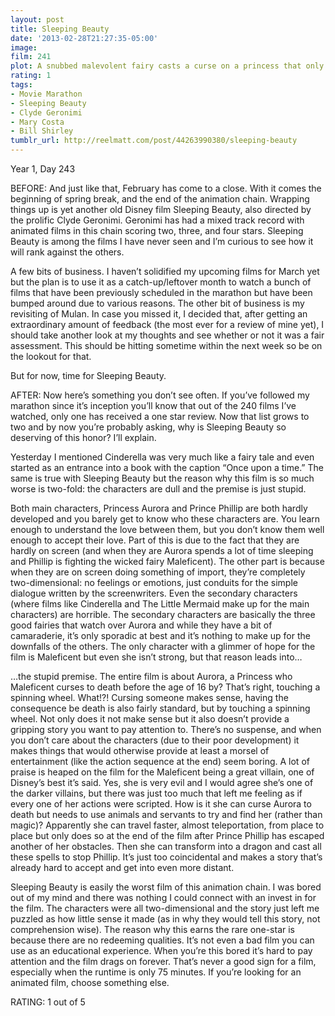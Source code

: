 ```yaml
---
layout: post
title: Sleeping Beauty
date: '2013-02-28T21:27:35-05:00'
image: 
film: 241
plot: A snubbed malevolent fairy casts a curse on a princess that only a prince can break, with the help of three good fairies.
rating: 1
tags:
- Movie Marathon
- Sleeping Beauty
- Clyde Geronimi
- Mary Costa
- Bill Shirley
tumblr_url: http://reelmatt.com/post/44263990380/sleeping-beauty
---
```


Year 1, Day 243

BEFORE: And just like that, February has come to a close. With it comes the beginning of spring break, and the end of the animation chain. Wrapping things up is yet another old Disney film Sleeping Beauty, also directed by the prolific Clyde Geronimi. Geronimi has had a mixed track record with animated films in this chain scoring two, three, and four stars. Sleeping Beauty is among the films I have never seen and I’m curious to see how it will rank against the others.

A few bits of business. I haven’t solidified my upcoming films for March yet but the plan is to use it as a catch-up/leftover month to watch a bunch of films that have been previously scheduled in the marathon but have been bumped around due to various reasons. The other bit of business is my revisiting of Mulan. In case you missed it, I decided that, after getting an extraordinary amount of feedback (the most ever for a review of mine yet), I should take another look at my thoughts and see whether or not it was a fair assessment. This should be hitting sometime within the next week so be on the lookout for that.

But for now, time for Sleeping Beauty.

AFTER: Now here’s something you don’t see often. If you’ve followed my marathon since it’s inception you’ll know that out of the 240 films I’ve watched, only one has received a one star review. Now that list grows to two and by now you’re probably asking, why is Sleeping Beauty so deserving of this honor? I’ll explain.

Yesterday I mentioned Cinderella was very much like a fairy tale and even started as an entrance into a book with the caption “Once upon a time.” The same is true with Sleeping Beauty but the reason why this film is so much worse is two-fold: the characters are dull and the premise is just stupid.

Both main characters, Princess Aurora and Prince Phillip are both hardly developed and you barely get to know who these characters are. You learn enough to understand the love between them, but you don’t know them well enough to accept their love. Part of this is due to the fact that they are hardly on screen (and when they are Aurora spends a lot of time sleeping and Phillip is fighting the wicked fairy Maleficent). The other part is because when they are on screen doing something of import, they’re completely two-dimensional: no feelings or emotions, just conduits for the simple dialogue written by the screenwriters. Even the secondary characters (where films like Cinderella and The Little Mermaid make up for the main characters) are horrible. The secondary characters are basically the three good fairies that watch over Aurora and while they have a bit of camaraderie, it’s only sporadic at best and it’s nothing to make up for the downfalls of the others. The only character with a glimmer of hope for the film is Maleficent but even she isn’t strong, but that reason leads into…

…the stupid premise. The entire film is about Aurora, a Princess who Maleficent curses to death before the age of 16 by? That’s right, touching a spinning wheel. What!?! Cursing someone makes sense, having the consequence be death is also fairly standard, but by touching a spinning wheel. Not only does it not make sense but it also doesn’t provide a gripping story you want to pay attention to. There’s no suspense, and when you don’t care about the characters (due to their poor development) it makes things that would otherwise provide at least a morsel of entertainment (like the action sequence at the end) seem boring. A lot of praise is heaped on the film for the Maleficent being a great villain, one of Disney’s best it’s said. Yes, she is very evil and I would agree she’s one of the darker villains, but there was just too much that left me feeling as if every one of her actions were scripted. How is it she can curse Aurora to death but needs to use animals and servants to try and find her (rather than magic)? Apparently she can travel faster, almost teleportation, from place to place but only does so at the end of the film after Prince Phillip has escaped another of her obstacles. Then she can transform into a dragon and cast all these spells to stop Phillip. It’s just too coincidental and makes a story that’s already hard to accept and get into even more distant.

Sleeping Beauty is easily the worst film of this animation chain. I was bored out of my mind and there was nothing I could connect with an invest in for the film. The characters were all two-dimensional and the story just left me puzzled as how little sense it made (as in why they would tell this story, not comprehension wise). The reason why this earns the rare one-star is because there are no redeeming qualities. It’s not even a bad film you can use as an educational experience. When you’re this bored it’s hard to pay attention and the film drags on forever. That’s never a good sign for a film, especially when the runtime is only 75 minutes. If you’re looking for an animated film, choose something else.

RATING: 1 out of 5
